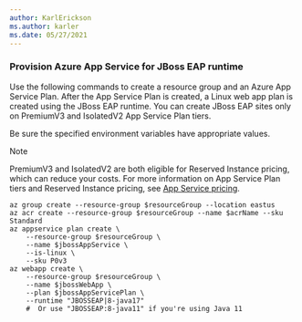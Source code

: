 ```yaml
---
author: KarlErickson
ms.author: karler
ms.date: 05/27/2021
---
```


### Provision Azure App Service for JBoss EAP runtime

Use the following commands to create a resource group and an Azure App Service Plan. After the App Service Plan is created, a Linux web app plan is created using the JBoss EAP runtime. You can create JBoss EAP sites only on PremiumV3 and IsolatedV2 App Service Plan tiers.

Be sure the specified environment variables have appropriate values.

> [!NOTE]
> PremiumV3 and IsolatedV2 are both eligible for Reserved Instance pricing, which can reduce your costs. For more information on App Service Plan tiers and Reserved Instance pricing, see [App Service pricing](https://azure.microsoft.com/pricing/details/app-service/linux/).

```azurecli
az group create --resource-group $resourceGroup --location eastus
az acr create --resource-group $resourceGroup --name $acrName --sku Standard
az appservice plan create \
    --resource-group $resourceGroup \
    --name $jbossAppService \
    --is-linux \
    --sku P0v3
az webapp create \
    --resource-group $resourceGroup \
    --name $jbossWebApp \
    --plan $jbossAppServicePlan \
    --runtime "JBOSSEAP|8-java17"
    #  Or use "JBOSSEAP:8-java11" if you're using Java 11
```
